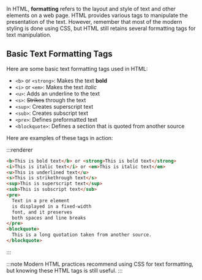 In HTML, **formatting** refers to the layout and style of text and other elements on a web page. HTML provides various tags to manipulate the presentation of the text. However, remember that most of the modern styling is done using CSS, but HTML still retains several formatting tags for text manipulation.

## Basic Text Formatting Tags

Here are some basic text formatting tags used in HTML:

- `<b>` or `<strong>`: Makes the text **bold**
- `<i>` or `<em>`: Makes the text *italic*
- `<u>`: Adds an underline to the text
- `<s>`: ~~Strikes~~ through the text
- `<sup>`: Creates superscript text
- `<sub>`: Creates subscript text
- `<pre>`: Defines preformatted text
- `<blockquote>`: Defines a section that is quoted from another source

Here are examples of these tags in action:

:::renderer
```html
<b>This is bold text</b> or <strong>This is bold text</strong>
<i>This is italic text</i> or <em>This is italic text</em>
<u>This is underlined text</u>
<s>This is strikethrough text</s>
<sup>This is superscript text</sup>
<sub>This is subscript text</sub>
<pre>
  Text in a pre element
  is displayed in a fixed-width
  font, and it preserves
  both spaces and line breaks
</pre>
<blockquote>
  This is a long quotation taken from another source.
</blockquote>
```
:::

:::note
Modern HTML practices recommend using CSS for text formatting, but knowing these HTML tags is still useful.
:::
